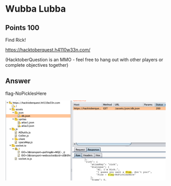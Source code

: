 # Wubba Lubba

## Points 100

Find Rick!

https://hacktoberquest.h4110w33n.com/

(HacktoberQuestion is an MMO - feel free to hang out with other players or complete objectives together)

## Answer

flag-NoPicklesHere

![](images/100_wubba_lubba_json.png)